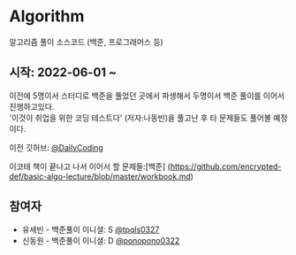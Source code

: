# Algorithm
알고리즘 풀이 소스코드 (백준, 프로그래머스 등)

## 시작: 2022-06-01 ~

이전에 5명이서 스터디로 백준을 풀었던 곳에서 파생해서 두명이서 백준 풀이를 이어서 진행하고있다.  
'이것이 취업을 위한 코딩 테스트다' (저자:나동빈)을 풀고난 후 타 문제들도 풀어볼 예정이다.  
  
이전 깃허브: [@DailyCoding](https://github.com/ALGO-LEARN/DailyCoding)

이코테 책이 끝나고 나서 이어서 할 문제들:[백준] (https://github.com/encrypted-def/basic-algo-lecture/blob/master/workbook.md)
  

## 참여자
* 유세빈 - 백준풀이 이니셜: S [@tpqls0327](https://github.com/tpqls0327)
* 신동원 - 백준풀이 이니셜: D [@ponopono0322](https://github.com/ponopono0322)
